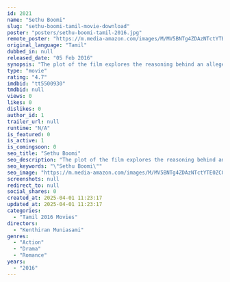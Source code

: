 ```yaml
---
id: 2021
name: "Sethu Boomi"
slug: "sethu-boomi-tamil-movie-download"
poster: "posters/sethu-boomi-tamil-2016.jpg"
remote_poster: "https://m.media-amazon.com/images/M/MV5BNTg4ZDAzNTctYTE0ZC00NzAxLTlhNjAtZTFlMmIzZmRmYTM2XkEyXkFqcGdeQXVyNjU2MTQ0MTI@._V1_SX300.jpg"
original_language: "Tamil"
dubbed_in: null
released_date: "05 Feb 2016"
synopsis: "The plot of the film explores the reasoning behind an alleged feud between the people of two districts in Tamil Nadu. The film aims at portraying the aggressive behaviour of certain miscreants, that leads to the death of a woman."
type: "movie"
rating: "4.7"
imdbid: "tt5500930"
tmdbid: null
views: 0
likes: 0
dislikes: 0
author_id: 1
trailer_url: null
runtime: "N/A"
is_featured: 0
is_active: 1
is_comingsoon: 0
seo_title: "Sethu Boomi"
seo_description: "The plot of the film explores the reasoning behind an alleged feud between the people of two districts in Tamil Nadu. The film aims at portraying the aggressive behaviour of certain miscreants, that leads to the death of a woman."
seo_keywords: "\"Sethu Boomi\""
seo_image: "https://m.media-amazon.com/images/M/MV5BNTg4ZDAzNTctYTE0ZC00NzAxLTlhNjAtZTFlMmIzZmRmYTM2XkEyXkFqcGdeQXVyNjU2MTQ0MTI@._V1_SX300.jpg"
screenshots: null
redirect_to: null
social_shares: 0
created_at: 2025-04-01 11:23:17
updated_at: 2025-04-01 11:23:17
categories:
  - "Tamil 2016 Movies"
directors:
  - "Kenthiran Muniasami"
genres:
  - "Action"
  - "Drama"
  - "Romance"
years:
  - "2016"
---
```

